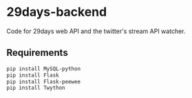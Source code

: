 29days-backend
==============

Code for 29days web API and the twitter's stream API watcher.

## Requirements

```bash
pip install MySQL-python
pip install Flask
pip install Flask-peewee
pip install Twython
```
